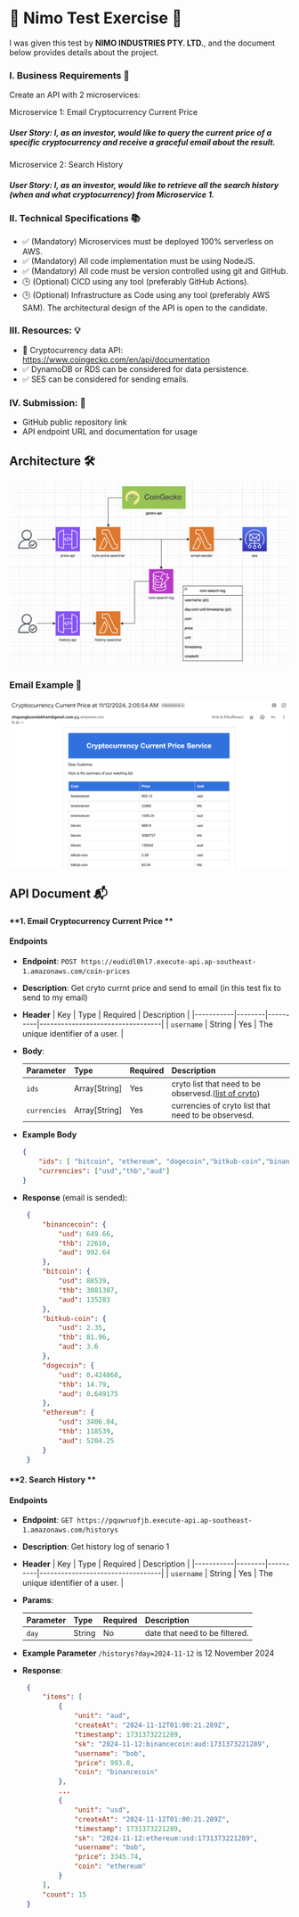 # 🚀 Nimo Test Exercise 🚀

I was given this test by **NIMO INDUSTRIES PTY. LTD.**, and the document below provides details about the project.

### I. Business Requirements 📄

Create an API with 2 microservices: 

Microservice 1: Email Cryptocurrency Current Price 
##### User Story: I, as an investor, would like to query the current price of a specific cryptocurrency and receive a graceful email about the result. 

Microservice 2: Search History 
##### User Story: I, as an investor, would like to retrieve all the search history (when and what cryptocurrency) from Microservice 1. 

### II. Technical Specifications 📚
- ✅ (Mandatory) Microservices must be deployed 100% serverless on AWS. 
- ✅ (Mandatory) All code implementation must be using NodeJS.
- ✅ (Mandatory) All code must be version controlled using git and GitHub. 
- 🕒 (Optional) CICD using any tool (preferably GitHub Actions). 
- 🕒 (Optional) Infrastructure as Code using any tool (preferably AWS SAM). 
The architectural design of the API is open to the candidate. 

### III. Resources: 💡
- 🧰 Cryptocurrency data API: https://www.coingecko.com/en/api/documentation
- ✅ DynamoDB or RDS can be considered for data persistence.
- ✅ SES can be considered for sending emails.

### IV. Submission: 📝 
- GitHub public repository link 
- API endpoint URL and documentation for usage 

## Architecture 🛠️
![architecture](./images/architecture.png)

### Email Example 📧
![email](./images/email-example.png)

## API Document 📬

#### **1. Email Cryptocurrency Current Price **
#### Endpoints 

- **Endpoint**: `POST https://eudidl0hl7.execute-api.ap-southeast-1.amazonaws.com/coin-prices`
- **Description**: Get cryto currnt price and send to email (in this test fix to send to my email)

- **Header**
    | Key | Type   | Required | Description                      |
   |-----------|--------|----------|----------------------------------|
   | `username`  | String | Yes      | The unique identifier of a user. |
- **Body**:

   | Parameter | Type   | Required | Description                      |
   |-----------|--------|----------|----------------------------------|
   | `ids`  | Array[String] | Yes      | cryto list that need to be observesd.([list of cryto](https://docs.google.com/spreadsheets/d/1wTTuxXt8n9q7C4NDXqQpI3wpKu1_5bGVmP9Xz0XGSyU/edit?gid=0#gid=0)) |
   | `currencies`  | Array[String] | Yes      | currencies of cryto list that need to be observesd. |
- **Example Body**
    ```json
    {
        "ids": [ "bitcoin", "ethereum", "dogecoin","bitkub-coin","binancecoin"],
        "currencies": ["usd","thb","aud"]
    }

- **Response** (email is sended): 
  
   ```json
    {
        "binancecoin": {
            "usd": 649.66,
            "thb": 22610,
            "aud": 992.64
        },
        "bitcoin": {
            "usd": 88539,
            "thb": 3081387,
            "aud": 135283
        },
        "bitkub-coin": {
            "usd": 2.35,
            "thb": 81.96,
            "aud": 3.6
        },
        "dogecoin": {
            "usd": 0.424868,
            "thb": 14.79,
            "aud": 0.649175
        },
        "ethereum": {
            "usd": 3406.04,
            "thb": 118539,
            "aud": 5204.25
        }
    }

#### **2. Search History **
#### Endpoints 

- **Endpoint**: `GET https://pquwruofjb.execute-api.ap-southeast-1.amazonaws.com/historys`
- **Description**: Get history log of senario 1

- **Header**
    | Key | Type   | Required | Description                      |
   |-----------|--------|----------|----------------------------------|
   | `username`  | String | Yes      | The unique identifier of a user. |
- **Params**:

   | Parameter | Type   | Required | Description                      |
   |-----------|--------|----------|----------------------------------|
   | `day`  | String | No      | date that need to be filtered. |
- **Example Parameter**
    `/historys?day=2024-11-12` is 12 November 2024

- **Response**: 
  
   ```json
    {
        "items": [
            {
                "unit": "aud",
                "createAt": "2024-11-12T01:00:21.289Z",
                "timestamp": 1731373221289,
                "sk": "2024-11-12:binancecoin:aud:1731373221289",
                "username": "bob",
                "price": 993.8,
                "coin": "binancecoin"
            },
            ...
            {
                "unit": "usd",
                "createAt": "2024-11-12T01:00:21.289Z",
                "timestamp": 1731373221289,
                "sk": "2024-11-12:ethereum:usd:1731373221289",
                "username": "bob",
                "price": 3345.74,
                "coin": "ethereum"
            }
        ],
        "count": 15
    }

